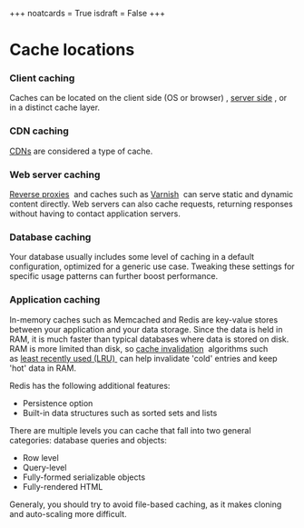 +++
noatcards = True
isdraft = False
+++


# Cache locations


### Client caching

Caches can be located on the client side (OS or browser) , [server side](https://github.com/donnemartin/system-design-primer#reverse-proxy) , or in a distinct cache layer.

### CDN caching

[CDNs](https://github.com/donnemartin/system-design-primer#content-delivery-network) are considered a type of cache.

### Web server caching

[Reverse proxies](https://github.com/donnemartin/system-design-primer#reverse-proxy-web-server)  and caches such as [Varnish](https://www.varnish-cache.org/)  can serve static and dynamic content directly. Web servers can also cache requests, returning responses without having to contact application servers.

### Database caching

Your database usually includes some level of caching in a default configuration, optimized for a generic use case. Tweaking these settings for specific usage patterns can further boost performance.

### Application caching

In-memory caches such as Memcached and Redis are key-value stores between your application and your data storage. Since the data is held in RAM, it is much faster than typical databases where data is stored on disk. RAM is more limited than disk, so [cache invalidation](https://en.wikipedia.org/wiki/Cache_algorithms)  algorithms such as [least recently used (LRU) ](https://en.wikipedia.org/wiki/Cache_algorithms#Least_Recently_Used)  can help invalidate 'cold' entries and keep 'hot' data in RAM.

Redis has the following additional features:

- Persistence option
- Built-in data structures such as sorted sets and lists

There are multiple levels you can cache that fall into two general categories: database queries and objects:

- Row level
- Query-level
- Fully-formed serializable objects
- Fully-rendered HTML

Generaly, you should try to avoid file-based caching, as it makes cloning and auto-scaling more difficult.